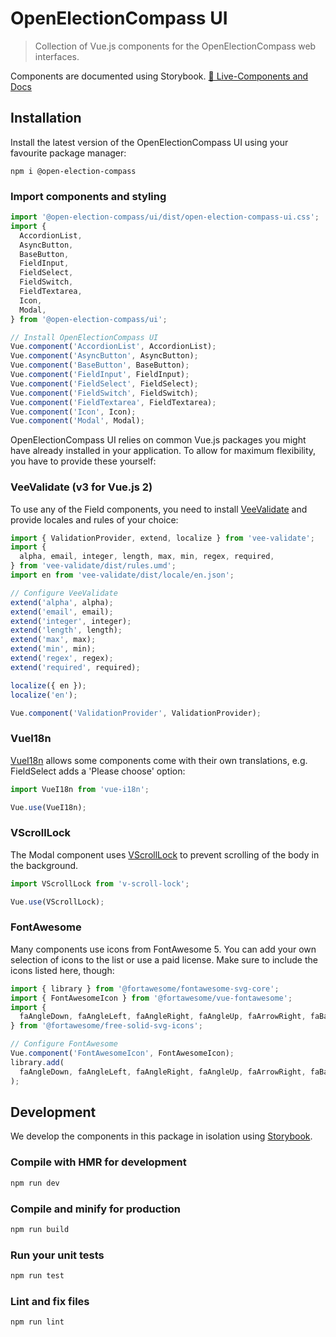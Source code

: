 # OpenElectionCompass UI
> Collection of Vue.js components for the OpenElectionCompass web interfaces.

Components are documented using Storybook.
[📗 Live-Components and Docs](https://open-election-compass.github.io/ui/)

## Installation

Install the latest version of the OpenElectionCompass UI using your favourite package manager:

```
npm i @open-election-compass
```

### Import components and styling

```js
import '@open-election-compass/ui/dist/open-election-compass-ui.css';
import {
  AccordionList,
  AsyncButton,
  BaseButton,
  FieldInput,
  FieldSelect,
  FieldSwitch,
  FieldTextarea,
  Icon,
  Modal,
} from '@open-election-compass/ui';

// Install OpenElectionCompass UI
Vue.component('AccordionList', AccordionList);
Vue.component('AsyncButton', AsyncButton);
Vue.component('BaseButton', BaseButton);
Vue.component('FieldInput', FieldInput);
Vue.component('FieldSelect', FieldSelect);
Vue.component('FieldSwitch', FieldSwitch);
Vue.component('FieldTextarea', FieldTextarea);
Vue.component('Icon', Icon);
Vue.component('Modal', Modal);
```

OpenElectionCompass UI relies on common Vue.js packages you might have already installed in your
application. To allow for maximum flexibility, you have to provide these yourself:

### VeeValidate (v3 for Vue.js 2)

To use any of the Field components, you need to install [VeeValidate](https://vee-validate.logaretm.com/v3/)
and provide locales and rules of your choice:

```js
import { ValidationProvider, extend, localize } from 'vee-validate';
import {
  alpha, email, integer, length, max, min, regex, required,
} from 'vee-validate/dist/rules.umd';
import en from 'vee-validate/dist/locale/en.json';

// Configure VeeValidate
extend('alpha', alpha);
extend('email', email);
extend('integer', integer);
extend('length', length);
extend('max', max);
extend('min', min);
extend('regex', regex);
extend('required', required);

localize({ en });
localize('en');

Vue.component('ValidationProvider', ValidationProvider);
```

### VueI18n

[VueI18n](https://kazupon.github.io/vue-i18n/) allows some components come with their own
translations, e.g. FieldSelect adds a 'Please choose' option:

```js
import VueI18n from 'vue-i18n';

Vue.use(VueI18n);
```

### VScrollLock

The Modal component uses [VScrollLock](https://github.com/phegman/v-scroll-lock) to prevent
scrolling of the body in the background.

```js
import VScrollLock from 'v-scroll-lock';

Vue.use(VScrollLock);
```

### FontAwesome

Many components use icons from FontAwesome 5. You can add your own selection of icons to the list
or use a paid license. Make sure to include the icons listed here, though:

```js
import { library } from '@fortawesome/fontawesome-svg-core';
import { FontAwesomeIcon } from '@fortawesome/vue-fontawesome';
import {
  faAngleDown, faAngleLeft, faAngleRight, faAngleUp, faArrowRight, faBars, faCheck, faCircle, faChartBar, faExclamationCircle, faExternalLinkAlt, faFrown, faGrin, faLanguage, faMeh, faMehBlank, faMinus, faQuestion, faSlash, faSmile, faTimes, faUndo,
} from '@fortawesome/free-solid-svg-icons';

// Configure FontAwesome
Vue.component('FontAwesomeIcon', FontAwesomeIcon);
library.add(
  faAngleDown, faAngleLeft, faAngleRight, faAngleUp, faArrowRight, faBars, faCheck, faCircle, faChartBar, faExclamationCircle, faExternalLinkAlt, faFrown, faGrin, faLanguage, faMeh, faMehBlank, faMinus, faQuestion, faSlash, faSmile, faTimes, faUndo,
);
```

## Development

We develop the components in this package in isolation using [Storybook](https://storybook.js.org/).

### Compile with HMR for development

```sh
npm run dev
```

### Compile and minify for production

```sh
npm run build
```

### Run your unit tests

```sh
npm run test
```

### Lint and fix files

```sh
npm run lint
```
